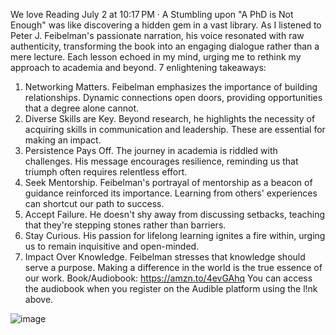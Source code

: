 <!-- https://www.facebook.com/share/p/19aiDV7pSm/ -->

We love Reading
July 2 at 10:17 PM  · 
A Stumbling upon "A PhD is Not Enough" was like discovering a hidden gem in a vast library. As I listened to Peter J. Feibelman's passionate narration, his voice resonated with raw authenticity, transforming the book into an engaging dialogue rather than a mere lecture. Each lesson echoed in my mind, urging me to rethink my approach to academia and beyond. 
7 enlightening takeaways:
1. Networking Matters. Feibelman emphasizes the importance of building relationships. Dynamic connections open doors, providing opportunities that a degree alone cannot.
2. Diverse Skills are Key. Beyond research, he highlights the necessity of acquiring skills in communication and leadership. These are essential for making an impact.
3. Persistence Pays Off. The journey in academia is riddled with challenges. His message encourages resilience, reminding us that triumph often requires relentless effort.
4. Seek Mentorship. Feibelman's portrayal of mentorship as a beacon of guidance reinforced its importance. Learning from others' experiences can shortcut our path to success.
5. Accept Failure. He doesn't shy away from discussing setbacks, teaching that they're stepping stones rather than barriers.
6. Stay Curious. His passion for lifelong learning ignites a fire within, urging us to remain inquisitive and open-minded.
7. Impact Over Knowledge. Feibelman stresses that knowledge should serve a purpose. Making a difference in the world is the true essence of our work.
Book/Audiobook: https://amzn.to/4evGAhq
You can access the audiobook when you register on the Audible platform using the l!nk above.

![image](https://github.com/user-attachments/assets/b594f405-3543-46fc-a636-c62bc4bb8f1b)
